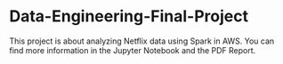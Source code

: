 # Data-Engineering-Final-Project

This project is about analyzing Netflix data using Spark in AWS. You can find more information in the Jupyter Notebook and the PDF Report.
